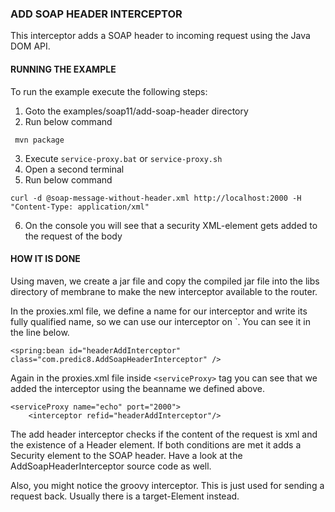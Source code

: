 ### ADD SOAP HEADER INTERCEPTOR

This interceptor adds a SOAP header to incoming request using the Java DOM API.



#### RUNNING THE EXAMPLE

To run the example execute the following steps:

1. Goto the examples/soap11/add-soap-header directory
2. Run below command

  ``` 
   mvn package
  ```
3. Execute `service-proxy.bat` or `service-proxy.sh`
4. Open a second terminal
5. Run below command

```
curl -d @soap-message-without-header.xml http://localhost:2000 -H "Content-Type: application/xml"
```
6. On the console you will see that a security XML-element gets added to the request of the body



#### HOW IT IS DONE

Using maven, we create a jar file and copy the compiled jar file into the libs directory of membrane to make the new interceptor available to the router. 

In the proxies.xml file, we define a name for our interceptor and write its fully qualified name, so we can use our interceptor on `<serviceProxy>. You can see it in the line below.

``` 
<spring:bean id="headerAddInterceptor" class="com.predic8.AddSoapHeaderInterceptor" />
``` 
Again in the proxies.xml file inside `<serviceProxy>` tag you can see that we added the interceptor using the beanname we defined above.

``` 
<serviceProxy name="echo" port="2000">
    <interceptor refid="headerAddInterceptor"/>
``` 
The add header interceptor checks if the content of the request is xml and the existence of a Header element. If both conditions are met it adds a Security element to the SOAP header. Have a look at the AddSoapHeaderInterceptor source code as well.

Also, you might notice the groovy interceptor. This is just used for sending a request back. Usually there is a target-Element instead. 
